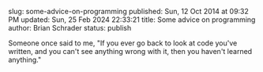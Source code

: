 slug: some-advice-on-programming
published: Sun, 12 Oct 2014 at 09:32 PM
updated: Sun, 25 Feb 2024 22:33:21 
title: Some advice on programming
author: Brian Schrader
status: publish

Someone once said to me, "If you ever go back to look at code you've written, and you can't see anything wrong with it, then you haven't learned anything."